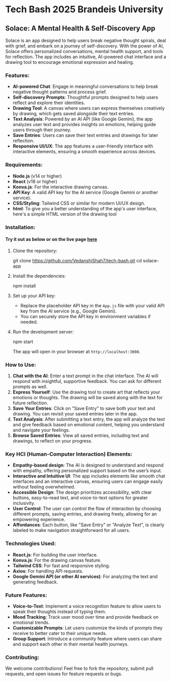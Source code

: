 # Tech Bash 2025 Brandeis University
## Solace: A Mental Health & Self-Discovery App

Solace is an app designed to help users break negative thought spirals, deal with grief, and embark on a journey of self-discovery. With the power of AI, Solace offers personalized conversations, mental health support, and tools for reflection. The app includes an intuitive, AI-powered chat interface and a drawing tool to encourage emotional expression and healing.

### Features:
- **AI-powered Chat**: Engage in meaningful conversations to help break negative thought patterns and process grief.
- **Self-discovery Prompts**: Thoughtful prompts designed to help users reflect and explore their identities.
- **Drawing Tool**: A canvas where users can express themselves creatively by drawing, which gets saved alongside their text entries.
- **Text Analysis**: Powered by an AI API (like Google Gemini), the app analyzes user text and provides insights on emotions, helping guide users through their journey.
- **Save Entries**: Users can save their text entries and drawings for later reflection.
- **Responsive UI/UX**: The app features a user-friendly interface with interactive elements, ensuring a smooth experience across devices.

### Requirements:
- **Node.js** (v14 or higher)
- **React** (v18 or higher)
- **Konva.js**: For the interactive drawing canvas.
- **API Key**: A valid API key for the AI service (Google Gemini or another service).
- **CSS/Styling**: Tailwind CSS or similar for modern UI/UX design.
- **html**: To give you a better understanding of the app's user interface, here's a simple HTML version of the drawing tool

### Installation:

#### Try it out as below or on the live page [here](https://vedanshishah7.github.io/tech-bash/)
1. Clone the repository:

   git clone https://github.com/VedanshiShah7/tech-bash.git
   cd solace-app

2. Install the dependencies:

   npm install

3. Set up your API key:
   - Replace the placeholder API key in the `App.js` file with your valid API key from the AI service (e.g., Google Gemini).
   - You can securely store the API key in environment variables if needed.

4. Run the development server:

   npm start

   The app will open in your browser at `http://localhost:3000`.

### How to Use:
1. **Chat with the AI**: Enter a text prompt in the chat interface. The AI will respond with insightful, supportive feedback. You can ask for different prompts as well.
2. **Express Yourself**: Use the drawing tool to create art that reflects your emotions or thoughts. The drawing will be saved along with the text for future reflection.
3. **Save Your Entries**: Click on "Save Entry" to save both your text and drawing. You can revisit your saved entries later in the app.
4. **Text Analysis**: After submitting a text entry, the app will analyze the text and give feedback based on emotional content, helping you understand and navigate your feelings.
5. **Browse Saved Entries**: View all saved entries, including text and drawings, to reflect on your progress.

### Key HCI (Human-Computer Interaction) Elements:
- **Empathy-based design**: The AI is designed to understand and respond with empathy, offering personalized support based on the user’s input.
- **Interactive and Intuitive UI**: The app includes elements like smooth chat interfaces and an interactive canvas, ensuring users can engage easily without feeling overwhelmed.
- **Accessible Design**: The design prioritizes accessibility, with clear buttons, easy-to-read text, and voice-to-text options for greater inclusivity.
- **User Control**: The user can control the flow of interaction by choosing different prompts, saving entries, and drawing freely, allowing for an empowering experience.
- **Affordances**: Each button, like "Save Entry" or "Analyze Text", is clearly labeled to make navigation straightforward for all users.

### Technologies Used:
- **React.js**: For building the user interface.
- **Konva.js**: For the drawing canvas feature.
- **Tailwind CSS**: For fast and responsive styling.
- **Axios**: For handling API requests.
- **Google Gemini API (or other AI services)**: For analyzing the text and generating feedback.

### Future Features:
- **Voice-to-Text**: Implement a voice recognition feature to allow users to speak their thoughts instead of typing them.
- **Mood Tracking**: Track user mood over time and provide feedback on emotional trends.
- **Customizable Prompts**: Let users customize the kinds of prompts they receive to better cater to their unique needs.
- **Group Support**: Introduce a community feature where users can share and support each other in their mental health journeys.

### Contributing:
We welcome contributions! Feel free to fork the repository, submit pull requests, and open issues for feature requests or bugs.
